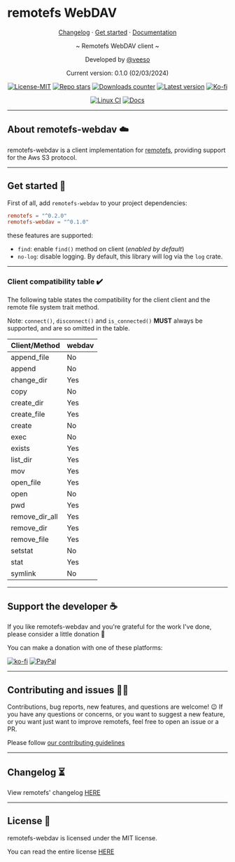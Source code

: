 # remotefs WebDAV

<p align="center">
  <a href="https://veeso.github.io/remotefs-webdav/blob/main/CHANGELOG.md" target="_blank">Changelog</a>
  ·
  <a href="https://veeso.github.io/remotefs-webdav/#get-started" target="_blank">Get started</a>
  ·
  <a href="https://docs.rs/remotefs-webdav" target="_blank">Documentation</a>
</p>

<p align="center">~ Remotefs WebDAV client ~</p>

<p align="center">Developed by <a href="https://veeso.github.io/" target="_blank">@veeso</a></p>
<p align="center">Current version: 0.1.0 (02/03/2024)</p>

<p align="center">
  <a href="https://opensource.org/licenses/MIT"
    ><img
      src="https://img.shields.io/badge/License-MIT-teal.svg"
      alt="License-MIT"
  /></a>
  <a href="https://github.com/veeso/remotefs-rs-webdav/stargazers"
    ><img
      src="https://img.shields.io/github/stars/veeso/remotefs-rs-webdav.svg"
      alt="Repo stars"
  /></a>
  <a href="https://crates.io/crates/remotefs-webdav"
    ><img
      src="https://img.shields.io/crates/d/remotefs-webdav.svg"
      alt="Downloads counter"
  /></a>
  <a href="https://crates.io/crates/remotefs-webdav"
    ><img
      src="https://img.shields.io/crates/v/remotefs-webdav.svg"
      alt="Latest version"
  /></a>
  <a href="https://ko-fi.com/veeso">
    <img
      src="https://img.shields.io/badge/donate-ko--fi-red"
      alt="Ko-fi"
  /></a>
</p>
<p align="center">
  <a href="https://github.com/veeso/remotefs-rs-webdav/actions"
    ><img
      src="https://github.com/veeso/remotefs-rs-webdav/workflows/build-test/badge.svg"
      alt="Linux CI"
  /></a>
  <a href="https://docs.rs/remotefs-webdav"
    ><img
      src="https://docs.rs/remotefs-webdav/badge.svg"
      alt="Docs"
  /></a>
</p>

---

## About remotefs-webdav ☁️

remotefs-webdav is a client implementation for [remotefs](https://github.com/veeso/remotefs-rs), providing support for the Aws S3 protocol.

---

## Get started 🚀

First of all, add `remotefs-webdav` to your project dependencies:

```toml
remotefs = "^0.2.0"
remotefs-webdav = "^0.1.0"
```

these features are supported:

- `find`: enable `find()` method on client (*enabled by default*)
- `no-log`: disable logging. By default, this library will log via the `log` crate.

---

### Client compatibility table ✔️

The following table states the compatibility for the client client and the remote file system trait method.

Note: `connect()`, `disconnect()` and `is_connected()` **MUST** always be supported, and are so omitted in the table.

| Client/Method  | webdav |
|----------------|--------|
| append_file    | No     |
| append         | No     |
| change_dir     | Yes    |
| copy           | No     |
| create_dir     | Yes    |
| create_file    | Yes    |
| create         | No     |
| exec           | No     |
| exists         | Yes    |
| list_dir       | Yes    |
| mov            | Yes    |
| open_file      | Yes    |
| open           | No     |
| pwd            | Yes    |
| remove_dir_all | Yes    |
| remove_dir     | Yes    |
| remove_file    | Yes    |
| setstat        | No     |
| stat           | Yes    |
| symlink        | No     |

---

## Support the developer ☕

If you like remotefs-webdav and you're grateful for the work I've done, please consider a little donation 🥳

You can make a donation with one of these platforms:

[![ko-fi](https://img.shields.io/badge/Ko--fi-F16061?style=for-the-badge&logo=ko-fi&logoColor=white)](https://ko-fi.com/veeso)
[![PayPal](https://img.shields.io/badge/PayPal-00457C?style=for-the-badge&logo=paypal&logoColor=white)](https://www.paypal.me/chrisintin)

---

## Contributing and issues 🤝🏻

Contributions, bug reports, new features, and questions are welcome! 😉
If you have any questions or concerns, or you want to suggest a new feature, or you want just want to improve remotefs, feel free to open an issue or a PR.

Please follow [our contributing guidelines](CONTRIBUTING.md)

---

## Changelog ⏳

View remotefs' changelog [HERE](CHANGELOG.md)

---

## License 📃

remotefs-webdav is licensed under the MIT license.

You can read the entire license [HERE](LICENSE)
